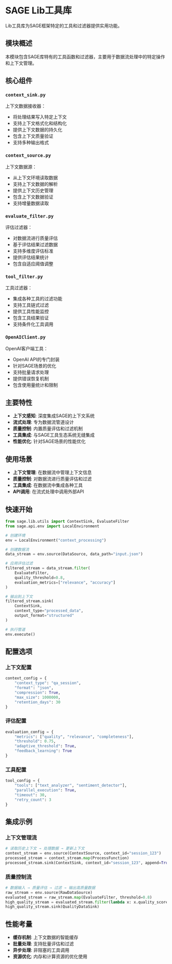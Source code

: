# SAGE Lib工具库

Lib工具库为SAGE框架特定的工具和过滤器提供实用功能。

## 模块概述

本模块包含SAGE库特有的工具函数和过滤器，主要用于数据流处理中的特定操作和上下文管理。

## 核心组件

### `context_sink.py`
上下文数据接收器：
- 将处理结果写入特定上下文
- 支持上下文格式化和结构化
- 提供上下文数据的持久化
- 包含上下文质量验证
- 支持多种输出格式

### `context_source.py`
上下文数据源：
- 从上下文环境读取数据
- 支持上下文数据的解析
- 提供上下文历史管理
- 包含上下文数据验证
- 支持增量数据读取

### `evaluate_filter.py`
评估过滤器：
- 对数据流进行质量评估
- 基于评估结果过滤数据
- 支持多维度评估标准
- 提供评估结果统计
- 包含自适应阈值调整

### `tool_filter.py`
工具过滤器：
- 集成各种工具的过滤功能
- 支持工具链式过滤
- 提供工具性能监控
- 包含工具结果验证
- 支持条件化工具调用

### `OpenAIClient.py`
OpenAI客户端工具：
- OpenAI API的专门封装
- 针对SAGE场景的优化
- 支持批量请求处理
- 提供错误恢复机制
- 包含使用量统计和限制

## 主要特性

- **上下文感知**: 深度集成SAGE的上下文系统
- **流式处理**: 专为数据流管道设计
- **质量控制**: 内置质量评估和过滤机制
- **工具集成**: 与SAGE工具生态系统无缝集成
- **性能优化**: 针对SAGE场景的性能优化

## 使用场景

- **上下文管理**: 在数据流中管理上下文信息
- **质量控制**: 对数据流进行质量评估和过滤
- **工具集成**: 在数据流中集成各种工具
- **API调用**: 在流式处理中调用外部API

## 快速开始

```python
from sage.lib.utils import ContextSink, EvaluateFilter
from sage.api.env import LocalEnvironment

# 创建环境
env = LocalEnvironment("context_processing")

# 创建数据流
data_stream = env.source(DataSource, data_path="input.json")

# 应用评估过滤
filtered_stream = data_stream.filter(
    EvaluateFilter,
    quality_threshold=0.8,
    evaluation_metrics=["relevance", "accuracy"]
)

# 输出到上下文
filtered_stream.sink(
    ContextSink,
    context_type="processed_data",
    output_format="structured"
)

# 执行管道
env.execute()
```

## 配置选项

### 上下文配置
```python
context_config = {
    "context_type": "qa_session",
    "format": "json",
    "compression": True,
    "max_size": 1000000,
    "retention_days": 30
}
```

### 评估配置
```python
evaluation_config = {
    "metrics": ["quality", "relevance", "completeness"],
    "threshold": 0.75,
    "adaptive_threshold": True,
    "feedback_learning": True
}
```

### 工具配置
```python
tool_config = {
    "tools": ["text_analyzer", "sentiment_detector"],
    "parallel_execution": True,
    "timeout": 30,
    "retry_count": 3
}
```

## 集成示例

### 上下文管理流
```python
# 读取历史上下文 → 处理数据 → 更新上下文
context_stream = env.source(ContextSource, context_id="session_123")
processed_stream = context_stream.map(ProcessFunction)
processed_stream.sink(ContextSink, context_id="session_123", append=True)
```

### 质量控制流
```python
# 数据输入 → 质量评估 → 过滤 → 输出高质量数据
raw_stream = env.source(RawDataSource)
evaluated_stream = raw_stream.map(EvaluateFilter, threshold=0.8)
high_quality_stream = evaluated_stream.filter(lambda x: x.quality_score > 0.9)
high_quality_stream.sink(QualityDataSink)
```

## 性能考量

- **缓存机制**: 上下文数据的智能缓存
- **批量处理**: 支持批量评估和过滤
- **异步处理**: 非阻塞的工具调用
- **资源优化**: 内存和计算资源的优化使用
